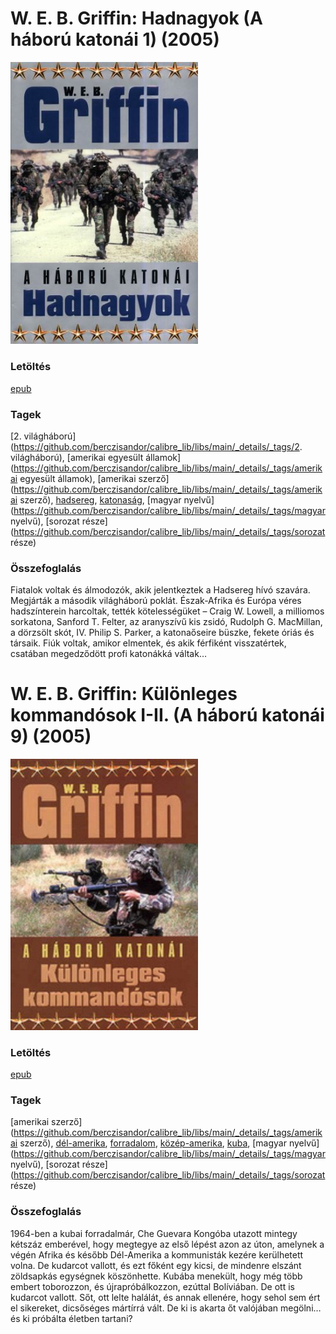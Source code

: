 # <a name="id_320">W. E. B. Griffin: Hadnagyok (A háború katonái 1) (2005)</a>
<img src="https://github.com/BercziSandor/calibre_lib/raw/main/libs/main/W.%20E.%20B.%20Griffin/Hadnagyok%20%28320%29/cover.jpg" alt="cover" width="300"/>

### Letöltés
[epub](https://github.com/BercziSandor/calibre_lib/raw/main/libs/main/W.%20E.%20B.%20Griffin/Hadnagyok%20%28320%29/Hadnagyok%20-%20W.%20E.%20B.%20Griffin.epub)

### Tagek
[2. világháború](https://github.com/berczisandor/calibre_lib/libs/main/_details/_tags/2. világháború), [amerikai egyesült államok](https://github.com/berczisandor/calibre_lib/libs/main/_details/_tags/amerikai egyesült államok), [amerikai szerző](https://github.com/berczisandor/calibre_lib/libs/main/_details/_tags/amerikai szerző), [hadsereg](https://github.com/berczisandor/calibre_lib/libs/main/_details/_tags/hadsereg), [katonaság](https://github.com/berczisandor/calibre_lib/libs/main/_details/_tags/katonaság), [magyar nyelvű](https://github.com/berczisandor/calibre_lib/libs/main/_details/_tags/magyar nyelvű), [sorozat része](https://github.com/berczisandor/calibre_lib/libs/main/_details/_tags/sorozat része)

### Összefoglalás
<p class="description">Fiatalok voltak és álmodozók, akik jelentkeztek a Hadsereg hívó szavára. Megjárták a második világháború poklát. Észak-Afrika és Európa véres hadszínterein harcoltak, tették kötelességüket – Craig W. Lowell, a milliomos sorkatona, Sanford T. Felter, az aranyszívű kis zsidó, Rudolph G. MacMillan, a dörzsölt skót, IV. Philip S. Parker, a katonaőseire büszke, fekete óriás és társaik. Fiúk voltak, amikor elmentek, és akik férfiként visszatértek, csatában megedződött profi katonákká váltak…</p>


# <a name="id_321">W. E. B. Griffin: Különleges kommandósok I-II. (A háború katonái 9) (2005)</a>
<img src="https://github.com/BercziSandor/calibre_lib/raw/main/libs/main/W.%20E.%20B.%20Griffin/Kulonleges%20kommandosok%20I-II_%20%28321%29/cover.jpg" alt="cover" width="300"/>

### Letöltés
[epub](https://github.com/BercziSandor/calibre_lib/raw/main/libs/main/W.%20E.%20B.%20Griffin/Kulonleges%20kommandosok%20I-II_%20%28321%29/Kulonleges%20kommandosok%20I-II_%20-%20W.%20E.%20B.%20Griffin.epub)

### Tagek
[amerikai szerző](https://github.com/berczisandor/calibre_lib/libs/main/_details/_tags/amerikai szerző), [dél-amerika](https://github.com/berczisandor/calibre_lib/libs/main/_details/_tags/dél-amerika), [forradalom](https://github.com/berczisandor/calibre_lib/libs/main/_details/_tags/forradalom), [közép-amerika](https://github.com/berczisandor/calibre_lib/libs/main/_details/_tags/közép-amerika), [kuba](https://github.com/berczisandor/calibre_lib/libs/main/_details/_tags/kuba), [magyar nyelvű](https://github.com/berczisandor/calibre_lib/libs/main/_details/_tags/magyar nyelvű), [sorozat része](https://github.com/berczisandor/calibre_lib/libs/main/_details/_tags/sorozat része)

### Összefoglalás
<div>
<p>1964-ben a kubai forradalmár, Che Guevara Kongóba utazott mintegy kétszáz emberével, hogy megtegye az első lépést azon az úton, amelynek a végén Afrika és később Dél-Amerika a kommunisták kezére kerülhetett volna. De kudarcot vallott, és ezt főként egy kicsi, de mindenre elszánt zöldsapkás egységnek köszönhette. Kubába menekült, hogy még több embert toborozzon, és újrapróbálkozzon, ezúttal Bolíviában. De ott is kudarcot vallott. Sőt, ott lelte halálát, és annak ellenére, hogy sehol sem ért el sikereket, dicsőséges mártírrá vált. De ki is akarta őt valójában megölni… és ki próbálta életben tartani?</p></div>


